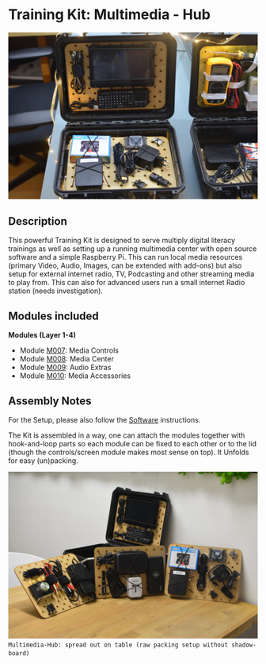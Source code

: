 # Training Kit: Multimedia - Hub

![](../assets/kits/Multimedia-Hub-1.jpg)

## Description

This powerful Training Kit is designed to serve multiply digital literacy trainings as well as setting up a running multimedia center with open source software and a simple Raspberry Pi. This can run local media resources (primary Video, Audio, Images, can be extended with add-ons) but also setup for external internet radio, TV, Podcasting and other streaming media to play from. This can also for advanced users run a small internet Radio station (needs investigation).

## Modules included

**Modules (Layer 1-4)**

- Module [M007](../MODULES/M007.md): Media Controls
- Module [M008](../MODULES/M008.md): Media Center
- Module [M009](../MODULES/M009.md): Audio Extras
- Module [M010](../MODULES/M010.md): Media Accessories

## Assembly Notes

For the Setup, please also follow the [Software](../Software/README.md) instructions.


The Kit is assembled in a way, one can attach the modules together with hook-and-loop parts so each module can be fixed to each other or to the lid (though the controls/screen module makes most sense on top). It Unfolds for easy (un)packing. 

![](../assets/kits/Multimedia-1.jpg)
`Multimedia-Hub: spread out on table (raw packing setup without shadow-board)`